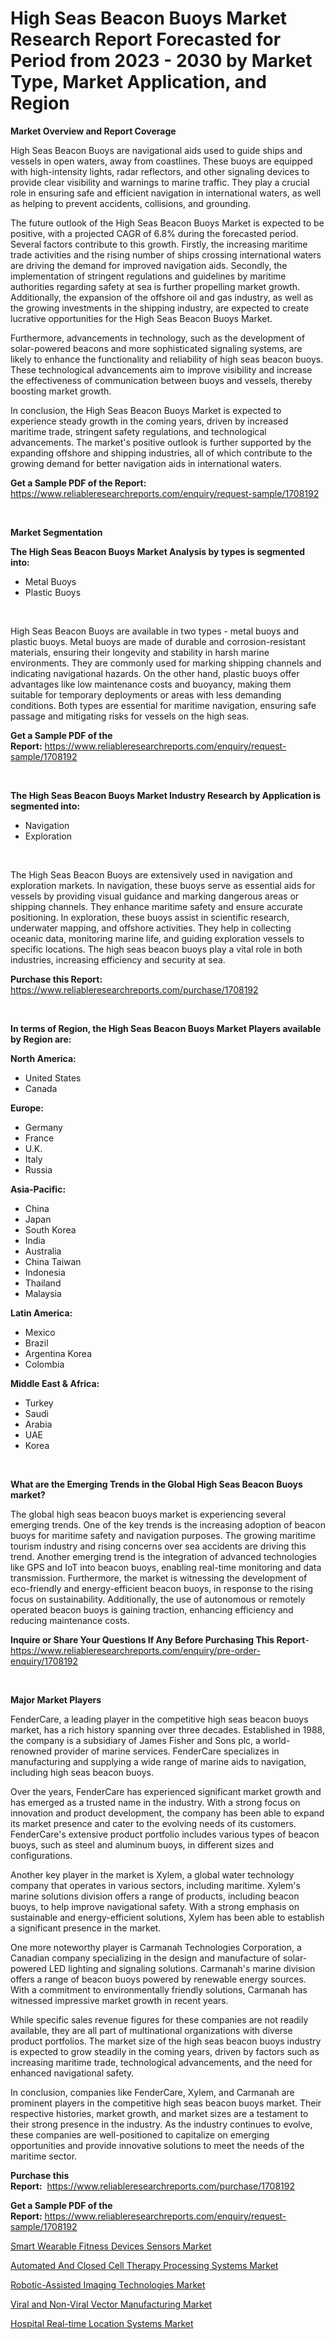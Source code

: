 <p><h1>High Seas Beacon Buoys Market Research Report Forecasted for Period from 2023 -  2030 by Market Type, Market Application, and Region</h1></p><p><strong>Market Overview and Report Coverage</strong></p>
<p><p>High Seas Beacon Buoys are navigational aids used to guide ships and vessels in open waters, away from coastlines. These buoys are equipped with high-intensity lights, radar reflectors, and other signaling devices to provide clear visibility and warnings to marine traffic. They play a crucial role in ensuring safe and efficient navigation in international waters, as well as helping to prevent accidents, collisions, and grounding.</p><p>The future outlook of the High Seas Beacon Buoys Market is expected to be positive, with a projected CAGR of 6.8% during the forecasted period. Several factors contribute to this growth. Firstly, the increasing maritime trade activities and the rising number of ships crossing international waters are driving the demand for improved navigation aids. Secondly, the implementation of stringent regulations and guidelines by maritime authorities regarding safety at sea is further propelling market growth. Additionally, the expansion of the offshore oil and gas industry, as well as the growing investments in the shipping industry, are expected to create lucrative opportunities for the High Seas Beacon Buoys Market.</p><p>Furthermore, advancements in technology, such as the development of solar-powered beacons and more sophisticated signaling systems, are likely to enhance the functionality and reliability of high seas beacon buoys. These technological advancements aim to improve visibility and increase the effectiveness of communication between buoys and vessels, thereby boosting market growth.</p><p>In conclusion, the High Seas Beacon Buoys Market is expected to experience steady growth in the coming years, driven by increased maritime trade, stringent safety regulations, and technological advancements. The market's positive outlook is further supported by the expanding offshore and shipping industries, all of which contribute to the growing demand for better navigation aids in international waters.</p></p>
<p><strong>Get a Sample PDF of the Report:</strong> <a href="https://www.reliableresearchreports.com/enquiry/request-sample/1708192">https://www.reliableresearchreports.com/enquiry/request-sample/1708192</a></p>
<p>&nbsp;</p>
<p><strong>Market Segmentation</strong></p>
<p><strong>The High Seas Beacon Buoys Market Analysis by types is segmented into:</strong></p>
<p><ul><li>Metal Buoys</li><li>Plastic Buoys</li></ul></p>
<p>&nbsp;</p>
<p><p>High Seas Beacon Buoys are available in two types - metal buoys and plastic buoys. Metal buoys are made of durable and corrosion-resistant materials, ensuring their longevity and stability in harsh marine environments. They are commonly used for marking shipping channels and indicating navigational hazards. On the other hand, plastic buoys offer advantages like low maintenance costs and buoyancy, making them suitable for temporary deployments or areas with less demanding conditions. Both types are essential for maritime navigation, ensuring safe passage and mitigating risks for vessels on the high seas.</p></p>
<p><strong>Get a Sample PDF of the Report:</strong>&nbsp;<a href="https://www.reliableresearchreports.com/enquiry/request-sample/1708192">https://www.reliableresearchreports.com/enquiry/request-sample/1708192</a></p>
<p>&nbsp;</p>
<p><strong>The High Seas Beacon Buoys Market Industry Research by Application is segmented into:</strong></p>
<p><ul><li>Navigation</li><li>Exploration</li></ul></p>
<p>&nbsp;</p>
<p><p>The High Seas Beacon Buoys are extensively used in navigation and exploration markets. In navigation, these buoys serve as essential aids for vessels by providing visual guidance and marking dangerous areas or shipping channels. They enhance maritime safety and ensure accurate positioning. In exploration, these buoys assist in scientific research, underwater mapping, and offshore activities. They help in collecting oceanic data, monitoring marine life, and guiding exploration vessels to specific locations. The high seas beacon buoys play a vital role in both industries, increasing efficiency and security at sea.</p></p>
<p><strong>Purchase this Report:</strong>&nbsp; <a href="https://www.reliableresearchreports.com/purchase/1708192">https://www.reliableresearchreports.com/purchase/1708192</a></p>
<p>&nbsp;</p>
<p><strong>In terms of Region, the High Seas Beacon Buoys Market Players available by Region are:</strong></p>
<p>
    <p> <strong> North America: </strong>
        <ul>
            <li>United States</li>
            <li>Canada</li>
        </ul>
        </p> 
    <p> <strong> Europe: </strong>
        <ul>
            <li>Germany</li>
            <li>France</li>
            <li>U.K.</li>
            <li>Italy</li>
            <li>Russia</li>
        </ul>
        </p> 
    <p> <strong> Asia-Pacific: </strong>
        <ul>
            <li>China</li>
            <li>Japan</li>
            <li>South Korea</li>
            <li>India</li>
            <li>Australia</li>
            <li>China Taiwan</li>
            <li>Indonesia</li>
            <li>Thailand</li>
            <li>Malaysia</li>
        </ul>
        </p> 
    <p> <strong> Latin America: </strong>
        <ul>
            <li>Mexico</li>
            <li>Brazil</li>
            <li>Argentina Korea</li>
            <li>Colombia</li>
        </ul>
        </p> 
    <p> <strong> Middle East & Africa: </strong>
        <ul>
            <li>Turkey</li>
            <li>Saudi</li>
            <li>Arabia</li>
            <li>UAE</li>
            <li>Korea</li>
        </ul>
    </p>
    </p>
<p>&nbsp;</p>
<p><strong>What are the Emerging Trends in the Global High Seas Beacon Buoys market?</strong></p>
<p><p>The global high seas beacon buoys market is experiencing several emerging trends. One of the key trends is the increasing adoption of beacon buoys for maritime safety and navigation purposes. The growing maritime tourism industry and rising concerns over sea accidents are driving this trend. Another emerging trend is the integration of advanced technologies like GPS and IoT into beacon buoys, enabling real-time monitoring and data transmission. Furthermore, the market is witnessing the development of eco-friendly and energy-efficient beacon buoys, in response to the rising focus on sustainability. Additionally, the use of autonomous or remotely operated beacon buoys is gaining traction, enhancing efficiency and reducing maintenance costs.</p></p>
<p><strong>Inquire or Share Your Questions If Any Before Purchasing This Report</strong>- <a href="https://www.reliableresearchreports.com/enquiry/pre-order-enquiry/1708192">https://www.reliableresearchreports.com/enquiry/pre-order-enquiry/1708192</a></p>
<p>&nbsp;</p>
<p><strong>Major Market Players</strong></p>
<p><p>FenderCare, a leading player in the competitive high seas beacon buoys market, has a rich history spanning over three decades. Established in 1988, the company is a subsidiary of James Fisher and Sons plc, a world-renowned provider of marine services. FenderCare specializes in manufacturing and supplying a wide range of marine aids to navigation, including high seas beacon buoys.</p><p>Over the years, FenderCare has experienced significant market growth and has emerged as a trusted name in the industry. With a strong focus on innovation and product development, the company has been able to expand its market presence and cater to the evolving needs of its customers. FenderCare's extensive product portfolio includes various types of beacon buoys, such as steel and aluminum buoys, in different sizes and configurations.</p><p>Another key player in the market is Xylem, a global water technology company that operates in various sectors, including maritime. Xylem's marine solutions division offers a range of products, including beacon buoys, to help improve navigational safety. With a strong emphasis on sustainable and energy-efficient solutions, Xylem has been able to establish a significant presence in the market.</p><p>One more noteworthy player is Carmanah Technologies Corporation, a Canadian company specializing in the design and manufacture of solar-powered LED lighting and signaling solutions. Carmanah's marine division offers a range of beacon buoys powered by renewable energy sources. With a commitment to environmentally friendly solutions, Carmanah has witnessed impressive market growth in recent years.</p><p>While specific sales revenue figures for these companies are not readily available, they are all part of multinational organizations with diverse product portfolios. The market size of the high seas beacon buoys industry is expected to grow steadily in the coming years, driven by factors such as increasing maritime trade, technological advancements, and the need for enhanced navigational safety.</p><p>In conclusion, companies like FenderCare, Xylem, and Carmanah are prominent players in the competitive high seas beacon buoys market. Their respective histories, market growth, and market sizes are a testament to their strong presence in the industry. As the industry continues to evolve, these companies are well-positioned to capitalize on emerging opportunities and provide innovative solutions to meet the needs of the maritime sector.</p></p>
<p><strong>Purchase this Report:</strong>&nbsp;&nbsp;<a href="https://www.reliableresearchreports.com/purchase/1708192">https://www.reliableresearchreports.com/purchase/1708192</a></p>
<p></p>
<p><strong>Get a Sample PDF of the Report:</strong>&nbsp;<a href="https://www.reliableresearchreports.com/enquiry/request-sample/1708192">https://www.reliableresearchreports.com/enquiry/request-sample/1708192</a></p>
<p><p><a href="https://medium.com/@soloncarter2662/smart-wearable-fitness-devices-sensors-market-size-reveals-the-best-marketing-channels-in-global-aa2412954ed8">Smart Wearable Fitness Devices Sensors Market</a></p><p><a href="https://www.linkedin.com/pulse/automated-closed-cell-therapy-processing-systems-market-u4b0f/">Automated And Closed Cell Therapy Processing Systems Market</a></p><p><a href="https://www.linkedin.com/pulse/robotic-assisted-imaging-technologies-market-size-growth-ppphf/">Robotic-Assisted Imaging Technologies Market</a></p><p><a href="https://www.linkedin.com/pulse/viral-non-viral-vector-manufacturing-market-research-report-xtwsf/">Viral and Non-Viral Vector Manufacturing Market</a></p><p><a href="https://medium.com/@ransomjohns101/hospital-real-time-location-systems-market-size-market-outlook-and-market-forecast-2023-to-2030-a529242046e9">Hospital Real-time Location Systems Market</a></p></p>